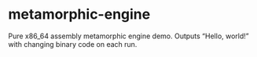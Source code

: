 # metamorphic-engine
Pure x86_64 assembly metamorphic engine demo. Outputs “Hello, world!” with changing binary code on each run.
